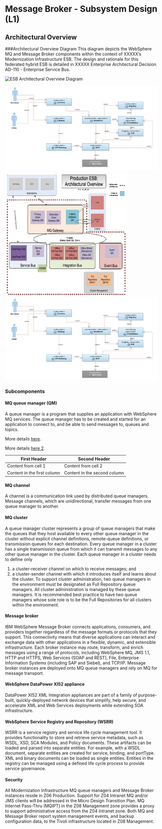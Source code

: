 

# Message Broker - Subsystem Design (L1)

## Architectural Overview

###Architectural Overview Diagram
This diagram depicts the WebSphere MQ and Message Broker components within the context of XXXXX’s Modernization Infrastructure ESB.  The design and rationale for this federated hybrid ESB is detailed in XXXXX Enterprise Architectural Decision AD-110 - Enterprise Service Bus.

![ESB Architectural Overview Diagram](https://www.leveragingtechnology.com/wp-content/uploads/2016/03/API-Connect-and-IIB_InterConnect-presentation-6.jpg)

![E](/images/ETHERDesignPackage_ComponentDiagram.jpg)

<img src="/images/image002.gif" width="400" height="400" />


<img src="/images/ETHERDesignPackage_ComponentDiagram.jpg" />

### Subcomponents 

#### MQ queue manager (QM)
A queue manager is a program that supplies an application with WebSphere MQ services. The queue manager has to be created and started for an application to connect to, and be able to send messages to, queues and topics. 

More details [here](https://drive.google.com/open?id=0B4vgoY1-SaY9RnVqM0dsM2pNeHM).

More details [here 2](https://github.com/jpalmeiro/pd/blob/master/ActivityManager_L2ComponentDesign.md).


First Header | Second Header
------------ | -------------
Content from cell 1 | Content from cell 2
Content in the first column | Content in the second column



#### MQ channel
A channel is a communication link used by distributed queue managers.  Message channels, which are unidirectional, transfer messages from one queue manager to another.

#### MQ cluster
A queue manager cluster represents a group of queue managers that make the queues that they host available to every other queue manager in the cluster without explicit channel definitions, remote-queue definitions, or transmission queues for each destination. Every queue manager in a cluster has a single transmission queue from which it can transmit messages to any other queue manager in the cluster. Each queue manager in a cluster needs to define only
1.	a cluster-receiver channel on which to receive messages; and 
2.	a cluster-sender channel with which it introduces itself and learns about the cluster.
To support cluster administration, two queue managers in the environment must be designated as Full Repository queue managers.  All cluster administration is managed by these queue managers.  It is recommended best practice to have two queue managers whose sole role is to be the Full Repositories for all clusters within the environment. 

#### Message broker
IBM WebSphere Message Broker connects applications, consumers, and providers together regardless of the message formats or protocols that they support. This connectivity means that diverse applications can interact and exchange data with other applications in a flexible, dynamic, and extensible infrastructure. Each broker instance may route, transform, and enrich messages using a range of protocols, including WebSphere MQ, JMS 1.1, HTTP and HTTPS, Web Services (SOAP and REST), File, Enterprise Information Systems (including SAP and Siebel), and TCP/IP.
Message broker instances are deployed onto MQ queue managers and rely on MQ for message transport.

####	WebSphere DataPower XI52 appliance
DataPower XI52 XML Integration appliances are part of a family of purpose-built, quickly-deployed network devices that simplify, help secure, and accelerate XML and Web Services deployments while extending SOA infrastructure.  

####	WebSphere Service Registry and Repository (WSRR)
WSRR is a service registry and service life cycle management tool.  It provides functionality to store and retrieve service metadata, such as WSDL,  XSD,  SCA Modules, and Policy documents.  These artifacts can be loaded and parsed into separate entities. For example, with a WSDL document, separate entities are created for service, binding, and portType. XML and binary documents can be loaded as single entities. Entities in the registry can be managed using a defined life cycle process to provide service governance. 

####	Security
All Modernization Infrastructure MQ queue managers and Message Broker instances reside in Z06 Production. Support for Z04 Intranet MQ and/or JMS clients will be addressed in the Micro Design Transition Plan. MQ Internet Pass-Thru (MQIPT) in the Z08 Management zone provides a proxy to support administrative access from the Z04 Intranet zone.  Both MQ and Message Broker report system management events, and backup configuration data, to the Tivoli infrastructure located in Z08 Management. 
